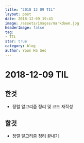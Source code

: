 ```yaml
---
title: "2018 12 09 TIL"
layout: post
date: 2018-12-09 19:43
image: /assets/images/markdown.jpg
headerImage: false
tag:
- TIL
star: true
category: blog
author: Yoon Ha Seo
---
```


# 2018-12-09 TIL

## 한것

- 정렬 알고리즘 정리 및 코드 재작성

## 할것

- 정렬 알고리즘 정리 끝내기